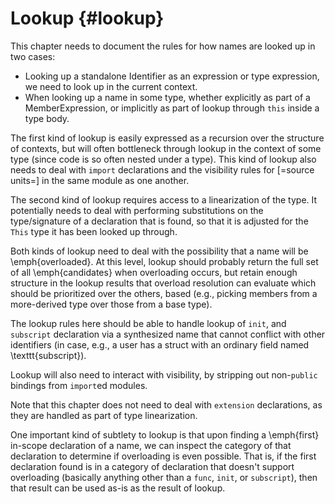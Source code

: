 Lookup {#lookup}
======

<div class=issue>

This chapter needs to document the rules for how names are looked up in two cases:


* Looking up a standalone Identifier as an expression or type expression, we need to look up in the current context.
* When looking up a name in some type, whether explicitly as part of a MemberExpression, or implicitly as part of lookup through `this` inside a type body.


The first kind of lookup is easily expressed as a recursion over the structure of contexts, but will often bottleneck through lookup in the context of some type (since code is so often nested under a type).
This kind of lookup also needs to deal with `import` declarations and the visibility rules for [=source units=] in the same module as one another.

The second kind of lookup requires access to a linearization of the type.
It potentially needs to deal with performing substitutions on the type/signature of a declaration that is found, so that it is adjusted for the `This` type it has been looked up through.

Both kinds of lookup need to deal with the possibility that a name will be \emph{overloaded}.
At this level, lookup should probably return the full set of all \emph{candidates} when overloading occurs, but retain enough structure in the lookup results that overload resolution can evaluate which should be prioritized over the others, based (e.g., picking members from a more-derived type over those from a base type).

The lookup rules here should be able to handle lookup of `init`, and `subscript` declaration via a synthesized name that cannot conflict with other identifiers (in case, e.g., a user has a struct with an ordinary field named \texttt{subscript}).

Lookup will also need to interact with visibility, by stripping out non-`public` bindings from `import`ed modules.

Note that this chapter does not need to deal with `extension` declarations, as they are handled as part of type linearization.

One important kind of subtlety to lookup is that upon finding a \emph{first} in-scope declaration of a name, we can inspect the category of that declaration to determine if overloading is even possible.
That is, if the first declaration found is in a category of declaration that doesn't support overloading (basically anything other than a `func`, `init`, or `subscript`), then that result can be used as-is as the result of lookup.

</div>

